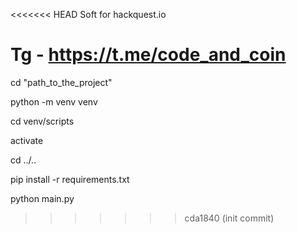 <<<<<<< HEAD
Soft for hackquest.io 

Tg - https://t.me/code_and_coin
=======
cd "path_to_the_project"

python -m venv venv

cd venv/scripts

activate

cd ../..

pip install -r requirements.txt

python main.py
>>>>>>> cda1840 (init commit)
